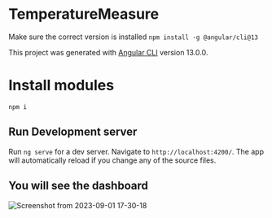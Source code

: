 # TemperatureMeasure

Make sure the correct version is installed
`npm install -g @angular/cli@13`

This project was generated with [Angular CLI](https://github.com/angular/angular-cli) version 13.0.0.

# Install modules
`npm i`

## Run Development server

Run `ng serve` for a dev server. Navigate to `http://localhost:4200/`. The app will automatically reload if you change any of the source files.


## You will see the dashboard

![Screenshot from 2023-09-01 17-30-18](https://github.com/kumail194/Temperature/assets/60607128/790c0fcc-9953-4089-82f9-62937f69173d)
